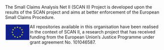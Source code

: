 The Small Claims Analysis Net II (SCAN II) Project is developed upon the results of the SCAN project and aims at better enforcement of the European Small Claims Procedure.

<img src="./profile/eu-logo.png" width="80" height="54" align="left" alt="EU logo" />

All repositories available in this organisation have been realised in the context of  SCAN II, a research project that has received funding from the European Union’s Justice Programme under grant agreement No. 101046587.
